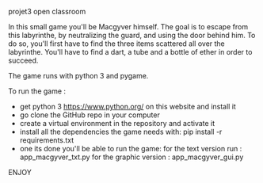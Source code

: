 projet3 open classroom

In this small game you'll be Macgyver himself.
The goal is to escape from this labyrinthe, by neutralizing the guard, and using
the door behind him. To do so, you'll first have to find the three items
scattered all over the labyrinthe.
You'll have to find a dart, a tube and a bottle of ether in order to succeed.

The game runs with python 3 and pygame.

To run the game :

- get python 3 https://www.python.org/ on this website and install it
- go clone the GitHub repo in your computer
- create a virtual environment in the repository and activate it
- install all the dependencies the game needs with:
      pip install -r requirements.txt
- one its done you'll be able to run the game:
      for the text version run : app_macgyver_txt.py
      for the graphic version  : app_macgyver_gui.py

ENJOY

